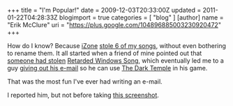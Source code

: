 +++
title = "I'm Popular!"
date = 2009-12-03T20:33:00Z
updated = 2011-01-22T04:28:33Z
blogimport = true 
categories = [ "blog" ]
[author]
	name = "Erik McClure"
	uri = "https://plus.google.com/104896885003230920472"
+++

How do I know? Because [iZone](http://izone.newgrounds.com/) [stole 6 of my songs](http://www.newgrounds.com/bbs/topic/533184/22), without even bothering to rename them. It all started when a friend of mine pointed out that [someone had stolen](http://www.newgrounds.com/audio/listen/293110) [Retarded Windows Song](http://www.newgrounds.com/audio/listen/125976), which eventually led me to a guy [giving out his e-mail](http://www.newgrounds.com/audio/listen/293112) so he can use [The Dark Temple](http://www.newgrounds.com/audio/listen/124763) in his game.

That was the most fun I've ever had writing an e-mail.

I reported him, but not before taking [this screenshot](http://img228.imageshack.us/img228/9176/stolenownage.png).
